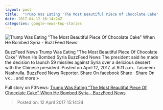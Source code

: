 ```yaml
---
layout: post
title:  "Trump Was Eating 'The Most Beautiful Piece Of Chocolate Cake' When He Bombed Syria - BuzzFeed News"
date: 2017-04-12 16:14:24Z
categories: google-news-top-stories
---
```


![Trump Was Eating "The Most Beautiful Piece Of Chocolate Cake" When He Bombed Syria - BuzzFeed News](https://img.buzzfeed.com/buzzfeed-static/static/2017-04/12/12/enhanced/buzzfeed-prod-fastlane-03/original-28575-1492013344-6.jpg?crop=635:415;0,0)

BuzzFeed News Trump Was Eating "The Most Beautiful Piece Of Chocolate Cake" When He Bombed Syria BuzzFeed News The president said he made the decision to launch 59 missiles against Syria over a delicious dessert with the Chinese president. Posted on April 12, 2017, at 9:11 a.m.. Tasneem Nashrulla. BuzzFeed News Reporter. Share On facebook Share · Share On vk ... and more »


Full story on F3News: [Trump Was Eating "The Most Beautiful Piece Of Chocolate Cake" When He Bombed Syria - BuzzFeed News](http://www.f3nws.com/n/GpxZfB)

> Posted on: 12 April 2017 15:14:24
